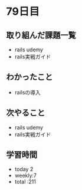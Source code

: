 # 79日目
## 取り組んだ課題一覧
- rails udemy
- rails実戦ガイド 
## わかったこと
- railsの導入
## 次やること
- rails udemy
- rails実戦ガイド 
## 学習時間
- today 2
- weekly:7
- total :211